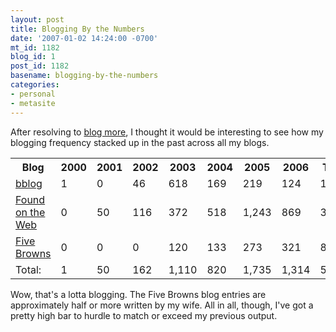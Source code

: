 ```yaml
---
layout: post
title: Blogging By the Numbers
date: '2007-01-02 14:24:00 -0700'
mt_id: 1182
blog_id: 1
post_id: 1182
basename: blogging-by-the-numbers
categories:
- personal
- metasite
---
```

<p>
After resolving to <a href="http://bbrown.info/2007/01/01/new-years-resolutions.aspx#r8">blog more</a>, I thought it would be interesting to see how my blogging frequency stacked up in the past across all my blogs.
</p>
<table width="100%">
<tr>
<th>Blog</th>
<th>2000</th>
<th>2001</th>
<th>2002</th>
<th>2003</th>
<th>2004</th>
<th>2005</th>
<th>2006</th>
<th>Total</th>
</tr>
<tr>
<td><a href="http://bbrown.info/">bblog</a></td>
<td>1</td>
<td>0</td>
<td>46</td>
<td>618</td>
<td>169</td>
<td>219</td>
<td>124</td>
<td>1,177</td>
</tr>
<tr>
<td><a href="http://www.foundontheweb.org/">Found on the Web</a></td>
<td>0</td>
<td>50</td>
<td>116</td>
<td>372</td>
<td>518</td>
<td>1,243</td>
<td>869</td>
<td>3,168</td>
</tr>
<tr>
<td><a href="http://www.fivebrowns.com/">Five Browns</a></td>
<td>0</td>
<td>0</td>
<td>0</td>
<td>120</td>
<td>133</td>
<td>273</td>
<td>321</td>
<td>847</td>
</tr>
<tr>
<td>Total:</td>
<td>1</td>
<td>50</td>
<td>162</td>
<td>1,110</td>
<td>820</td>
<td>1,735</td>
<td>1,314</td>
<td>5,192</td>
</tr>
</table>
<p>
Wow, that's a lotta blogging. The Five Browns blog entries are approximately half or more written by my wife. All in all, though, I've got a pretty high bar to hurdle to match or exceed my previous output.
</p>
